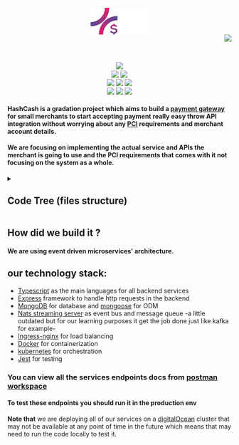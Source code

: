 <p align="center">
  <img align="center" width="130" hight="130" src="/Images/Logo/Asset logo 2 2.svg" />
  </br>
  <img align="right" src="https://badges.pufler.dev/visits/mohamed-mahmoud377/Payment-Gateway--Graduation-project?style=for-the-badge&color=9D3480"/>
<p/>

</br></br>

<!-- shields -->

<p align="center">
  <img src="https://img.shields.io/github/license/mohamed-mahmoud377/Payment-Gateway--Graduation-project?style=for-the-badge&color=deeppink">
  </br>
  <img src="https://img.shields.io/badge/Maintained%3F-Yes-purple?style=for-the-badge">
  <img src="https://img.shields.io/github/issues/mohamed-mahmoud377/Payment-Gateway--Graduation-project?color=deeppink&style=for-the-badge">
  </br>
  <img src="https://img.shields.io/github/stars/mohamed-mahmoud377/Payment-Gateway--Graduation-project?style=for-the-badge&color=purple">
  <img src="https://img.shields.io/github/forks/mohamed-mahmoud377/Payment-Gateway--Graduation-project?color=blueviolet&style=for-the-badge">
  <img src="https://img.shields.io/github/repo-size/mohamed-mahmoud377/Payment-Gateway--Graduation-project?color=deeppink&style=for-the-badge">
  </br>
  <img src="https://img.shields.io/github/languages/count/mohamed-mahmoud377/Payment-Gateway--Graduation-project?color=purple&style=for-the-badge">
  <img src="https://img.shields.io/github/languages/code-size/mohamed-mahmoud377/Payment-Gateway--Graduation-project?color=blueviolet&style=for-the-badge">
  <img src="https://img.shields.io/github/last-commit/mohamed-mahmoud377/Payment-Gateway--Graduation-project?color=deeppink&style=for-the-badge">
</p>

<!-- shields -->

#### HashCash is a gradation project which aims to build a [payment gateway](https://en.wikipedia.org/wiki/Payment_gateway) for small merchants to start accepting payment really easy throw API integration without worrying about any [PCI](https://www.pcisecuritystandards.org/) requirements and merchant account details.
#### We are focusing on implementing the actual service and APIs the merchant is going to use and the PCI requirements that comes with it not focusing on the system as a whole.

<!-- Code Tree (files structure) -->

<details>
   <summary><h2> Code Tree (files structure) </h2></summary>


```bash
Payment-Gateway--Graduation-project
├── apikey-manager
│   ├── docker
│   │   ├── Dockerfile-dev
│   │   └── Dockerfile-prod
│   ├── package.json
│   ├── package-lock.json
│   ├── src
│   │   ├── app.ts
│   │   ├── events
│   │   │   └── listeners
│   │   │       ├── emailVerifiedListener.ts
│   │   │       └── merchantActivationListener.ts
│   │   ├── index.ts
│   │   ├── models
│   │   │   └── keys.ts
│   │   ├── nats
│   │   │   └── nats-wrapper.ts
│   │   ├── routes
│   │   │   ├── changeMode.ts
│   │   │   ├── getKey.ts
│   │   │   └── getMode.ts
│   │   ├── types
│   │   │   └── queueGroupName.ts
│   │   └── utils
│   │       └── generateKey.ts
│   └── tsconfig.json
├── auth
│   ├── config
│   │   ├── dev.ts
│   │   ├── keys.ts
│   │   └── prod.ts
│   ├── docker
│   │   ├── Dockerfile-dev
│   │   └── Dockerfile-prod
│   ├── package.json
│   ├── package-lock.json
│   ├── src
│   │   ├── app.ts
│   │   ├── events
│   │   │   ├── listeners
│   │   │   │   └── merchantActivationListener.ts
│   │   │   └── publishers
│   │   │       ├── emailVerifiedPublisher.ts
│   │   │       ├── userCreatedPublisher.ts
│   │   │       ├── userForgotPasswordPublisher.ts
│   │   │       └── userLoggingInPublisher.ts
│   │   ├── helpers
│   │   │   └── runInDevelopment.ts
│   │   ├── index.ts
│   │   ├── middlewares
│   │   │   └── twoWayAuth.ts
│   │   ├── models
│   │   │   ├── loginSession.ts
│   │   │   └── user.ts
│   │   ├── nats
│   │   │   ├── __mocks__
│   │   │   │   └── nats-wrapper.ts
│   │   │   └── nats-wrapper.ts
│   │   ├── routes
│   │   │   ├── checkPassword.ts
│   │   │   ├── clearSessions.ts
│   │   │   ├── currentUser.ts
│   │   │   ├── deactivateMerchant.ts
│   │   │   ├── enableTwoFactorAuth.ts
│   │   │   ├── forgotPassword.ts
│   │   │   ├── getUsers.ts
│   │   │   ├── getUser.ts
│   │   │   ├── login.ts
│   │   │   ├── me.ts
│   │   │   ├── otpRegister.ts
│   │   │   ├── otpResend.ts
│   │   │   ├── refreshAccess.ts
│   │   │   ├── resetPassword.ts
│   │   │   ├── signout.ts
│   │   │   ├── signup.ts
│   │   │   ├── __test__
│   │   │   │   ├── checkPassword.test.ts
│   │   │   │   ├── login.test.ts
│   │   │   │   ├── otpRegister.test.ts.old
│   │   │   │   └── signup.test.ts
│   │   │   └── verifyEmail.ts
│   │   ├── test
│   │   │   └── setup.ts
│   │   ├── types
│   │   │   ├── queueGroupName.ts
│   │   │   └── roles.ts
│   │   └── utils
│   │       ├── generateFackUsers.ts
│   │       ├── jwtGenerator.ts
│   │       ├── otpGenerator.ts
│   │       ├── passwordManger.ts
│   │       └── userAgentParser.ts
│   └── tsconfig.json
├── common
│   ├── package.json
│   ├── package-lock.json
│   ├── src
│   │   ├── errors
│   │   │   ├── badRequestError.ts
│   │   │   ├── customError.ts
│   │   │   ├── forbiddenError.ts
│   │   │   ├── InternalServerError.ts
│   │   │   ├── notAuthorizedError.ts
│   │   │   ├── notFoundError.ts
│   │   │   ├── requestValidationError.ts
│   │   │   └── types
│   │   │       └── errorCodes.ts
│   │   ├── events
│   │   │   ├── eventTypes
│   │   │   │   ├── emailVerifiedEvent.ts
│   │   │   │   ├── forgotPasswordEvent.ts
│   │   │   │   ├── userCreatedEvent.ts
│   │   │   │   └── userLoggingInEvent.ts
│   │   │   ├── listeners
│   │   │   │   └── listener.ts
│   │   │   ├── publishers
│   │   │   │   └── publisher.ts
│   │   │   └── Subjects.ts
│   │   ├── index.ts
│   │   ├── middlewares
│   │   │   ├── errorHandler.ts
│   │   │   ├── requireAuth.ts
│   │   │   ├── restrictTo.ts
│   │   │   └── validateRequest.ts
│   │   ├── models
│   │   │   └── events.ts
│   │   ├── types
│   │   │   └── roles.ts
│   │   └── utils
│   │       ├── APIFilter.ts
│   │       ├── decrypt.ts
│   │       ├── encrypt.ts
│   │       ├── jwtGenerator.ts
│   │       ├── passwordManger.ts
│   │       ├── security.ts
│   │       └── sendSuccess.ts
│   └── tsconfig.json
├── emailing
│   ├── docker
│   │   ├── Dockerfile-dev
│   │   └── Dockerfile-prod
│   ├── package.json
│   ├── package-lock.json
│   ├── src
│   │   ├── emails
│   │   │   └── emails.ts
│   │   ├── events
│   │   │   └── listeners
│   │   │       ├── merchantActivationListener.ts
│   │   │       ├── merchantCreatedListener.ts
│   │   │       ├── merchantForgotPasswordListener.ts
│   │   │       └── userLoggingInListener.ts
│   │   ├── index.ts
│   │   ├── nats
│   │   │   └── nats-wrapper.ts
│   │   ├── types
│   │   │   └── queueGroupName.ts
│   │   └── views
│   │       └── emails
│   │           ├── applicationApproved.pug
│   │           ├── applicationDeclined.pug
│   │           ├── baseEmail.pug
│   │           ├── otp-login.pug
│   │           ├── otp-signup.pug
│   │           ├── passwordReset.pug
│   │           ├── _style.pug
│   │           └── welcome.pug
│   └── tsconfig.json
├── Images
│   └── Logo
│       ├── Asset 22.svg
│       ├── Asset 23.svg
│       ├── Asset logo 1 2.svg
│       ├── Asset logo 2 2.svg
│       └── icon 10.svg
├── infra
│   ├── k8s
│   │   ├── apikey-manager-depl.yaml
│   │   ├── apikey-manager-mongo-depl.yaml
│   │   ├── authentication-depl.yaml
│   │   ├── authentication-mongo-depl.yaml
│   │   ├── emailing-depl.yaml
│   │   ├── kms-depl.yaml
│   │   ├── kms-mongo-depl.yaml
│   │   ├── manage-business-depl.yaml
│   │   ├── manage-businessmongo-depl.yaml
│   │   ├── nats-depl.yaml
│   │   ├── tokenization-depl.yaml
│   │   └── tokenization-mongo-depl.yaml
│   ├── k8s-accounts
│   │   └── admin.yaml
│   ├── k8s-dev
│   │   ├── ingress-srv.yaml
│   │   ├── mongo-authentication-nodePort.yaml
│   │   └── mongo-kms-nodeport.yaml
│   └── k8s-prod
│       └── ingress-srv.yaml
├── kms
│   ├── docker
│   │   ├── Dockerfile-dev
│   │   └── Dockerfile-prod
│   ├── package.json
│   ├── package-lock.json
│   ├── src
│   │   ├── app.ts
│   │   ├── events
│   │   │   └── publishers
│   │   │       └── userLoggingInPublisher.ts
│   │   ├── helpers
│   │   │   └── runInDevelopment.ts
│   │   ├── index.ts
│   │   ├── middlewares
│   │   │   └── protect.ts
│   │   ├── models
│   │   │   ├── admin.ts
│   │   │   ├── events.ts.old
│   │   │   ├── key.ts
│   │   │   ├── loginSession.ts
│   │   │   └── tokens.ts
│   │   ├── nats
│   │   │   ├── __mocks__
│   │   │   │   └── nats-wrapper.ts
│   │   │   └── nats-wrapper.ts
│   │   ├── routes
│   │   │   ├── dataEncryptKey.ts
│   │   │   ├── decryptDataEncryptKey.ts
│   │   │   ├── deleteKey.ts
│   │   │   ├── deleteToken.ts
│   │   │   ├── generateMaster.ts
│   │   │   ├── getKeys.ts
│   │   │   ├── getKey.ts
│   │   │   ├── getServiceAccessToken.ts
│   │   │   ├── getTokens.ts
│   │   │   ├── login.ts
│   │   │   └── otpRegister.ts
│   │   └── utils
│   │       ├── decrypt.ts
│   │       ├── encrypt.ts
│   │       ├── generateKey.ts
│   │       ├── jwtGenerator.ts
│   │       ├── otpGenerator.ts
│   │       └── userAgentParser.ts
│   └── tsconfig.json
├── LICENSE
├── manage-business
│   ├── docker
│   │   ├── Dockerfile-dev
│   │   └── Dockerfile-prod
│   ├── package.json
│   ├── package-lock.json
│   ├── src
│   │   ├── app.ts
│   │   ├── events
│   │   │   ├── listeners
│   │   │   │   ├── emailVerifiedListener.ts
│   │   │   │   └── queueGroupName.ts
│   │   │   └── publishers
│   │   │       └── merchantActivatedPublisher.ts
│   │   ├── index.ts
│   │   ├── models
│   │   │   ├── bankAccount.ts
│   │   │   ├── businessActivationRequest.ts
│   │   │   ├── businessApplication.ts
│   │   │   ├── businessInfo.ts
│   │   │   └── businessOwner.ts
│   │   ├── nats
│   │   │   └── nats-wrapper.ts
│   │   ├── routes
│   │   │   ├── AllActivationsRequests.ts
│   │   │   ├── approveActivationRequest.ts
│   │   │   ├── declineActivationRequest.ts
│   │   │   ├── getAcitvationRequest.ts
│   │   │   ├── MyActivationRequest.ts
│   │   │   └── submitActivationRequest.ts
│   │   ├── types
│   │   │   └── RequestStatus.ts
│   │   └── utils
│   │       └── validator.ts
│   └── tsconfig.json
├── README.md
├── skaffold.yaml
└── tokenization
    ├── docker
    │   ├── Dockerfile-dev
    │   └── Dockerfile-prod
    ├── package.json
    ├── package-lock.json
    ├── src
    │   ├── app.ts
    │   ├── helpers
    │   │   └── runInDevelopment.ts
    │   ├── index.ts
    │   ├── middlewares
    │   │   └── protect.ts
    │   ├── models
    │   │   ├── accessToken.ts
    │   │   └── token.ts
    │   ├── nats
    │   │   ├── __mocks__
    │   │   │   └── nats-wrapper.ts
    │   │   └── nats-wrapper.ts
    │   ├── routes
    │   │   ├── deTokenize.ts
    │   │   ├── getServiceAccessToken.ts
    │   │   └── tokenize.ts
    │   └── utils
    │       └── generateToken.ts
    └── tsconfig.json

89 directories, 219 files


```

</details>

<!-- Code Tree (files structure) -->

## How did we build it ?
#### We are using event driven microservices' architecture. 
## our technology stack:
- [Typescript](https://www.typescriptlang.org/) as the main languages for all backend services
- [Express](https://expressjs.com/) framework to handle http requests in the backend
- [MongoDB](https://www.mongodb.com/) for database and [mongoose](https://mongoosejs.com/docs/guide.html) for ODM
- [Nats streaming server](https://github.com/nats-io/nats-streaming-server) as event bus and message queue -a little outdated but for our learning purposes it get the job done just like kafka for example-
- [Ingress-nginx](https://kubernetes.github.io/ingress-nginx/) for load balancing 
- [Docker](https://www.docker.com/) for containerization
- [kubernetes](https://kubernetes.io/) for orchestration
- [Jest](https://jestjs.io/) for testing 
### You can view all the services endpoints  docs from [postman workspace](https://www.postman.com/planetary-water-344318/workspace/payment-gateway-gp)
#### To test these endpoints you should run it in the production env 
**Note that** we are deploying all of our services on a [digitalOcean](https://www.digitalocean.com/) cluster that may not be available at any point of time in the future
which means that may need to run the code locally to test it.
